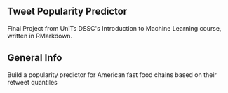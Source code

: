 ## Tweet Popularity Predictor

Final Project from UniTs DSSC's Introduction to Machine Learning course, written in RMarkdown.

## General Info

Build a popularity predictor for American fast food chains based on their retweet quantiles

